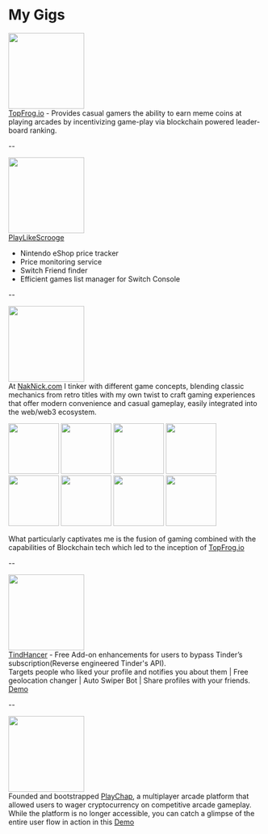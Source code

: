 # My Gigs


<img src="https://naknick.com/images/image4.png" width="150"><br>
[TopFrog.io](https://topfrog.io) - Provides casual gamers the ability to earn meme coins at playing arcades by incentivizing game-play via blockchain powered leader-board ranking.

--

<img src="https://naknick.com/images/image9.png#gh-light-mode-only" width="150"><br/>
[PlayLikeScrooge](https://playlikescrooge.com/) 
* Nintendo eShop price tracker 
* Price monitoring service 
* Switch Friend finder 
* Efficient games list manager for Switch Console

--

<img src="https://naknick.com/images/image5.png#gh-dark-mode-only" width="150"><br/>
At [NakNick.com](https://naknick.com) I tinker with different game concepts, blending classic mechanics from retro titles with my own twist to craft gaming experiences that offer modern convenience and casual gameplay, easily integrated into the web/web3 ecosystem.

<img src="https://i.giphy.com/media/twtpVLa68uneifmv98/giphy.gif"  height="100" /> <img src="https://media3.giphy.com/media/v1.Y2lkPTc5MGI3NjExZHY4d2dtb2RzMmhnY2p2eGoyNmpzdGU0N3dyZGc3YnVteGJiN2R2bCZlcD12MV9pbnRlcm5hbF9naWZfYnlfaWQmY3Q9Zw/tGBUvLzwTB0Wt8jcGM/giphy.gif"  height="100" /> <img src="https://i.giphy.com/media/lovArfrT67cbBxjrmp/200w.gif"  width="100" /> <img src="https://i.giphy.com/media/fX8zOAyerYzd3UPtBH/giphy.gif"  width="100" /> <img src="https://i.giphy.com/media/SqNJZbG9ryiXx50vSX/giphy.gif"  width="100" /> <img src="https://i.giphy.com/media/U8NDXBceYkK6P3cIdR/giphy.gif"  width="100" /> <img src="https://i.giphy.com/media/f5Mk706ryGJQv6xNaT/giphy.gif"  height="100" /> <img src="https://i.giphy.com/media/TKjoqsnLMcvdbtlgMJ/giphy.gif" width="100" />

What particularly captivates me is the fusion of gaming combined with the capabilities of Blockchain tech which led to the inception of [TopFrog.io](https://topfrog.io)

--

<img src="https://naknick.com/images/image3.png#gh-light-mode-only" width="150"><br/>
[TindHancer](https://github.com/max-berman/TindHancer.com) - Free Add-on enhancements for users to bypass Tinder’s subscription(Reverse engineered Tinder's API). <br/>Targets people who liked your profile and notifies you about them | Free geolocation changer | Auto Swiper Bot | Share profiles with your friends.<br/>
[Demo](https://www.youtube.com/watch?v=Lmvf4Tyg-jA)

--

<img src="https://naknick.com/images/image2.png#gh-light-mode-only" width="150"><br>
Founded and bootstrapped [PlayChap](https://vimeo.com/345640403), a multiplayer arcade platform that allowed users to wager cryptocurrency on competitive arcade gameplay.<br/>
While the platform is no longer accessible, you can catch a glimpse of the entire user flow in action in this [Demo](https://www.youtube.com/watch?v=ZvxMv9tc2lk)




<!--
**max-berman/max-berman** is a ✨ _special_ ✨ repository because its `README.md` (this file) appears on your GitHub profile.

Here are some ideas to get you started:

- 🔭 I’m currently working on ...
- 🌱 I’m currently learning ...
- 👯 I’m looking to collaborate on ...
- 🤔 I’m looking for help with ...
- 💬 Ask me about ...
- 📫 How to reach me: ...
- 😄 Pronouns: ...
- ⚡ Fun fact: ...
-->
